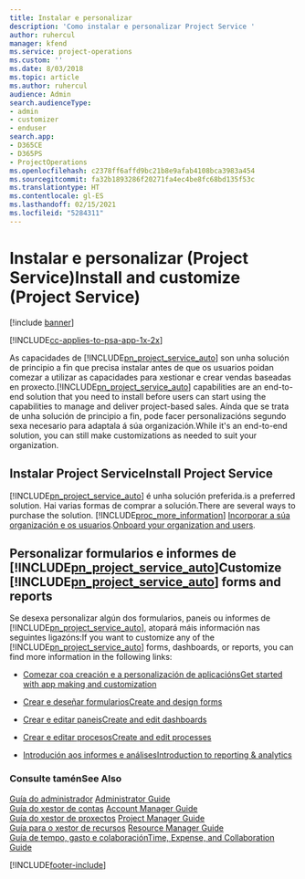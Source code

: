 ```yaml
---
title: Instalar e personalizar
description: 'Como instalar e personalizar Project Service '
author: ruhercul
manager: kfend
ms.service: project-operations
ms.custom: ''
ms.date: 8/03/2018
ms.topic: article
ms.author: ruhercul
audience: Admin
search.audienceType:
- admin
- customizer
- enduser
search.app:
- D365CE
- D365PS
- ProjectOperations
ms.openlocfilehash: c2378ff6affd9bc21b8e9afab4108bca3983a454
ms.sourcegitcommit: fa32b1893286f20271fa4ec4be8fc68bd135f53c
ms.translationtype: HT
ms.contentlocale: gl-ES
ms.lasthandoff: 02/15/2021
ms.locfileid: "5284311"
---
```

# <a name="install-and-customize-project-service"></a><span data-ttu-id="dac1e-103">Instalar e personalizar (Project Service)</span><span class="sxs-lookup"><span data-stu-id="dac1e-103">Install and customize (Project Service)</span></span>

[!include [banner](../includes/psa-now-project-operations.md)]

[!INCLUDE[cc-applies-to-psa-app-1x-2x](../includes/cc-applies-to-psa-app-1x-2x.md)]

<span data-ttu-id="dac1e-104">As capacidades de [!INCLUDE[pn_project_service_auto](../includes/pn-project-service-auto.md)] son unha solución de principio a fin que precisa instalar antes de que os usuarios poidan comezar a utilizar as capacidades para xestionar e crear vendas baseadas en proxecto.</span><span class="sxs-lookup"><span data-stu-id="dac1e-104">[!INCLUDE[pn_project_service_auto](../includes/pn-project-service-auto.md)] capabilities are an end-to-end solution that you need to install before users can start using the capabilities to manage and deliver project-based sales.</span></span> <span data-ttu-id="dac1e-105">Aínda que se trata de unha solución de principio a fin, pode facer personalizacións segundo sexa necesario para adaptala á súa organización.</span><span class="sxs-lookup"><span data-stu-id="dac1e-105">While it's an end-to-end solution, you can still make customizations as needed to suit your organization.</span></span>  
<!-- TODO: I expect to find the information on how to get and install this here. Please find that and add it here. Same for Project Service.--> 
  
## <a name="install-project-service"></a><span data-ttu-id="dac1e-106">Instalar Project Service</span><span class="sxs-lookup"><span data-stu-id="dac1e-106">Install Project Service</span></span>  
 [!INCLUDE[pn_project_service_auto](../includes/pn-project-service-auto.md)] <span data-ttu-id="dac1e-107">é unha solución preferida.</span><span class="sxs-lookup"><span data-stu-id="dac1e-107">is a preferred solution.</span></span> <span data-ttu-id="dac1e-108">Hai varias formas de comprar a solución.</span><span class="sxs-lookup"><span data-stu-id="dac1e-108">There are several ways to purchase the solution.</span></span> [!INCLUDE[proc_more_information](../includes/proc-more-information.md)] <span data-ttu-id="dac1e-109">[Incorporar a súa organización e os usuarios](https://docs.microsoft.com/dynamics365/customerengagement/on-premises/admin/onboard-your-organization-and-users-to-dynamics-365-online).</span><span class="sxs-lookup"><span data-stu-id="dac1e-109">[Onboard your organization and users](https://docs.microsoft.com/dynamics365/customerengagement/on-premises/admin/onboard-your-organization-and-users-to-dynamics-365-online).</span></span>  
  
## <a name="customize-pn_project_service_auto-forms-and-reports"></a><span data-ttu-id="dac1e-110">Personalizar formularios e informes de [!INCLUDE[pn_project_service_auto](../includes/pn-project-service-auto.md)]</span><span class="sxs-lookup"><span data-stu-id="dac1e-110">Customize [!INCLUDE[pn_project_service_auto](../includes/pn-project-service-auto.md)] forms and reports</span></span>  
 <span data-ttu-id="dac1e-111">Se desexa personalizar algún dos formularios, paneis ou informes de [!INCLUDE[pn_project_service_auto](../includes/pn-project-service-auto.md)], atopará máis información nas seguintes ligazóns:</span><span class="sxs-lookup"><span data-stu-id="dac1e-111">If you want to customize any of the [!INCLUDE[pn_project_service_auto](../includes/pn-project-service-auto.md)] forms, dashboards, or reports, you can find more information in the following links:</span></span>  
  
- [<span data-ttu-id="dac1e-112">Comezar coa creación e a personalización de aplicacións</span><span class="sxs-lookup"><span data-stu-id="dac1e-112">Get started with app making and customization</span></span>](https://docs.microsoft.com/dynamics365/customerengagement/on-premises/customize/getting-started-customization)  
  
- [<span data-ttu-id="dac1e-113">Crear e deseñar formularios</span><span class="sxs-lookup"><span data-stu-id="dac1e-113">Create and design forms</span></span>](https://docs.microsoft.com/dynamics365/customerengagement/on-premises/customize/create-design-forms)  
  
- [<span data-ttu-id="dac1e-114">Crear e editar paneis</span><span class="sxs-lookup"><span data-stu-id="dac1e-114">Create and edit dashboards</span></span>](https://docs.microsoft.com/dynamics365/customerengagement/on-premises/customize/create-edit-dashboards)  
  
- [<span data-ttu-id="dac1e-115">Crear e editar procesos</span><span class="sxs-lookup"><span data-stu-id="dac1e-115">Create and edit processes</span></span>](https://docs.microsoft.com/dynamics365/customerengagement/on-premises/customize/guide-staff-through-common-tasks-processes)  
  
- [<span data-ttu-id="dac1e-116">Introdución aos informes e análises</span><span class="sxs-lookup"><span data-stu-id="dac1e-116">Introduction to reporting & analytics</span></span>](https://docs.microsoft.com/dynamics365/customerengagement/on-premises/analytics/reporting-analytics-with-dynamics-365)  
  
### <a name="see-also"></a><span data-ttu-id="dac1e-117">Consulte tamén</span><span class="sxs-lookup"><span data-stu-id="dac1e-117">See Also</span></span>  
 <span data-ttu-id="dac1e-118">[Guía do administrador](../psa/admin-guide.md) </span><span class="sxs-lookup"><span data-stu-id="dac1e-118">[Administrator Guide](../psa/admin-guide.md) </span></span>  
 <span data-ttu-id="dac1e-119">[Guía do xestor de contas](../psa/account-manager-guide.md) </span><span class="sxs-lookup"><span data-stu-id="dac1e-119">[Account Manager Guide](../psa/account-manager-guide.md) </span></span>  
 <span data-ttu-id="dac1e-120">[Guía do xestor de proxectos](../psa/project-manager-guide.md) </span><span class="sxs-lookup"><span data-stu-id="dac1e-120">[Project Manager Guide](../psa/project-manager-guide.md) </span></span>  
 <span data-ttu-id="dac1e-121">[Guía para o xestor de recursos](../psa/resource-manager-guide.md) </span><span class="sxs-lookup"><span data-stu-id="dac1e-121">[Resource Manager Guide](../psa/resource-manager-guide.md) </span></span>  
 [<span data-ttu-id="dac1e-122">Guía de tempo, gasto e colaboración</span><span class="sxs-lookup"><span data-stu-id="dac1e-122">Time, Expense, and Collaboration Guide</span></span>](../psa/time-expense-collaboration-guide.md)


[!INCLUDE[footer-include](../includes/footer-banner.md)]
